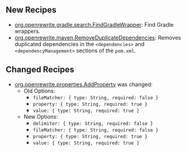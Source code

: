 ## New Recipes
* [org.openrewrite.gradle.search.FindGradleWrapper](https://docs.openrewrite.org/reference/recipes/gradle/search/findgradlewrapper): Find Gradle wrappers. 
* [org.openrewrite.maven.RemoveDuplicateDependencies](https://docs.openrewrite.org/reference/recipes/maven/removeduplicatedependencies): Removes duplicated dependencies in the `<dependencies>` and `<dependencyManagement>` sections of the `pom.xml`. 

## Changed Recipes
* [org.openrewrite.properties.AddProperty](https://docs.openrewrite.org/reference/recipes/properties/addproperty) was changed:
  * Old Options:
    * `fileMatcher: { type: String, required: false }`
    * `property: { type: String, required: true }`
    * `value: { type: String, required: true }`
  * New Options:
    * `delimiter: { type: String, required: false }`
    * `fileMatcher: { type: String, required: false }`
    * `property: { type: String, required: true }`
    * `value: { type: String, required: true }`